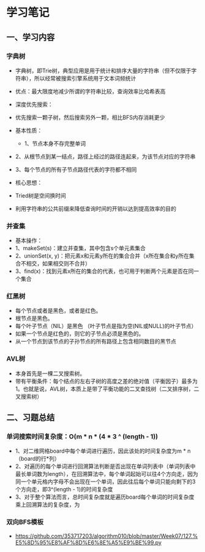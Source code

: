 学习笔记
====
## 一、学习内容
### 字典树
 * 字典树，即Trie树，典型应用是用于统计和排序大量的字符串（但不仅限于字符串），所以经常被搜索引擎系统用于文本词频统计
 * 优点：最大限度地减少所谓的字符串比较，查询效率比哈希表高
 
  * 深度优先搜索：
   * 优先搜索一颗子树，然后搜索另外一颗，相比BFS内存消耗更少
 * 基本性质：
   * 1、节点本身不存完整单词
  * 2、从根节点到某一结点，路径上经过的路径连起来，为该节点对应的字符串
  * 3、每个节点的所有子节点路径代表的字符都不相同
  
 * 核心思想：
  * Tried树是空间换时间
  * 利用字符串的公共前缀来降低查询时间的开销以达到提高效率的目的
 
### 并查集
 * 基本操作：
  * 1、makeSet(s)：建立并查集，其中包含s个单元素集合
  * 2、unionSet(x, y)：把元素x和元素y所在的集合合并（x所在集合和y所在集合不相交，如果相交则不合并）
  * 3、find(x)：找到元素x所在的集合的代表，也可用于判断两个元素是否在同一个集合
  
### 红黑树
 * 每个节点或者是黑色，或者是红色。
 * 根节点是黑色。
 * 每个叶子节点（NIL）是黑色 （叶子节点是指为空(NIL或NULL)的叶子节点）
 * 如果一个节点是红色的，则它的子节点必须是黑色的。
 * 从一个节点到该节点的子孙节点的所有路径上包含相同数目的黑节点
 
### AVL树
 * 本身首先是一棵二叉搜索树。
 * 带有平衡条件：每个结点的左右子树的高度之差的绝对值（平衡因子）最多为1。也就是说，AVL树，本质上是带了平衡功能的二叉查找树（二叉排序树，二叉搜索树）

## 二、习题总结
 ### 单词搜索时间复杂度：O(m * n * (4 * 3 ^ (length - 1))
  * 1、对二维网格board中每个单词进行遍历，因此该处的时间复杂度为m * n（board的行*列）
  * 2、对遍历的每个单词进行回溯算法判断是否出现在单词列表中（单词列表中最长单词数为length），在回溯算法中，每个单词起始可以往4个方向走，因为同一个单元格内字母不会出现在一个单词，因此往后每个单词只能向剩下的3个方向走，即3^(length - 1)的时间复杂度
  * 3、对于整个算法而言，总时间复杂度就是遍历board每个单词的时间复杂度乘上回溯算法的复杂度，为
 
 ### 双向BFS模板
  * https://github.com/353717203/algorithm010/blob/master/Week07/127.%E5%8D%95%E8%AF%8D%E6%8E%A5%E9%BE%99.py
